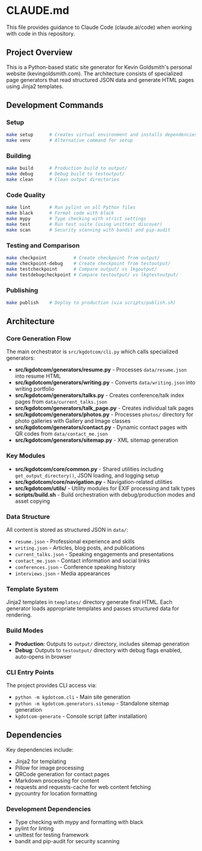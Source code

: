 # CLAUDE.md

This file provides guidance to Claude Code (claude.ai/code) when working with code in this repository.

## Project Overview

This is a Python-based static site generator for Kevin Goldsmith's personal website (kevingoldsmith.com). The architecture consists of specialized page generators that read structured JSON data and generate HTML pages using Jinja2 templates.

## Development Commands

### Setup
```bash
make setup      # Creates virtual environment and installs dependencies
make venv       # Alternative command for setup
```

### Building
```bash
make build      # Production build to output/
make debug      # Debug build to testoutput/
make clean      # Clean output directories
```

### Code Quality
```bash
make lint       # Run pylint on all Python files
make black      # Format code with black
make mypy       # Type checking with strict settings
make test       # Run test suite (using unittest discover)
make scan       # Security scanning with bandit and pip-audit
```

### Testing and Comparison
```bash
make checkpoint          # Create checkpoint from output/
make checkpoint-debug    # Create checkpoint from testoutput/
make testcheckpoint      # Compare output/ vs lkgoutput/
make testdebugcheckpoint # Compare testoutput/ vs lkgtestoutput/
```

### Publishing
```bash
make publish    # Deploy to production (via scripts/publish.sh)
```

## Architecture

### Core Generation Flow
The main orchestrator is `src/kgdotcom/cli.py` which calls specialized generators:

- **src/kgdotcom/generators/resume.py** - Processes `data/resume.json` into resume HTML
- **src/kgdotcom/generators/writing.py** - Converts `data/writing.json` into writing portfolio
- **src/kgdotcom/generators/talks.py** - Creates conference/talk index pages from `data/current_talks.json`
- **src/kgdotcom/generators/talk_page.py** - Creates individual talk pages
- **src/kgdotcom/generators/photos.py** - Processes `photos/` directory for photo galleries with Gallery and Image classes
- **src/kgdotcom/generators/contact.py** - Dynamic contact pages with QR codes from `data/contact_me.json`
- **src/kgdotcom/generators/sitemap.py** - XML sitemap generation

### Key Modules
- **src/kgdotcom/core/common.py** - Shared utilities including `get_output_directory()`, JSON loading, and logging setup
- **src/kgdotcom/core/navigation.py** - Navigation-related utilities
- **src/kgdotcom/utils/** - Utility modules for EXIF processing and talk types
- **scripts/build.sh** - Build orchestration with debug/production modes and asset copying

### Data Structure
All content is stored as structured JSON in `data/`:
- `resume.json` - Professional experience and skills
- `writing.json` - Articles, blog posts, and publications  
- `current_talks.json` - Speaking engagements and presentations
- `contact_me.json` - Contact information and social links
- `conferences.json` - Conference speaking history
- `interviews.json` - Media appearances

### Template System
Jinja2 templates in `templates/` directory generate final HTML. Each generator loads appropriate templates and passes structured data for rendering.

### Build Modes
- **Production**: Outputs to `output/` directory, includes sitemap generation
- **Debug**: Outputs to `testoutput/` directory with debug flags enabled, auto-opens in browser

### CLI Entry Points
The project provides CLI access via:
- `python -m kgdotcom.cli` - Main site generation
- `python -m kgdotcom.generators.sitemap` - Standalone sitemap generation
- `kgdotcom-generate` - Console script (after installation)

## Dependencies

Key dependencies include:
- Jinja2 for templating
- Pillow for image processing  
- QRCode generation for contact pages
- Markdown processing for content
- requests and requests-cache for web content fetching
- pycountry for location formatting

### Development Dependencies
- Type checking with mypy and formatting with black
- pylint for linting
- unittest for testing framework
- bandit and pip-audit for security scanning